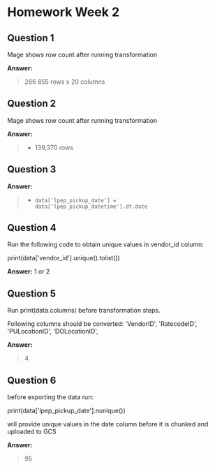 # Homework Week 2

## Question 1

Mage shows row count after running transformation

**Answer:**
> 266 855 rows x 20 columns

## Question 2

Mage shows row count after running transformation


**Answer:**
> -   139,370 rows

## Question 3



**Answer:**
> -   `data['lpep_pickup_date'] = data['lpep_pickup_datetime'].dt.date`

## Question 4



Run the following code to obtain unique values in vendor_id column:

print(data['vendor_id'].unique().tolist())

  
**Answer:**
1 or 2


## Question 5



Run print(data.columns) before transformation steps.

Following columns should be converted: 'VendorID', 'RatecodeID', 'PULocationID', 'DOLocationID',

  
**Answer:**
> 4

## Question 6

before exporting the data run: 

print(data['lpep_pickup_date'].nunique())

will provide unique values in the date column before it is chunked and uploaded to GCS

  
**Answer:**
> 95

